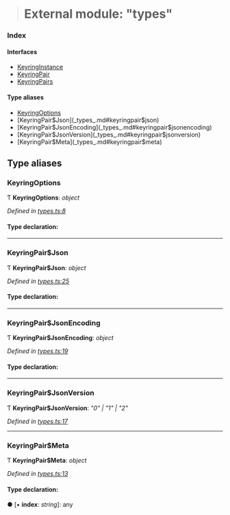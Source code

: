 > # External module: "types"

### Index

#### Interfaces

* [KeyringInstance](../interfaces/_types_.keyringinstance.md)
* [KeyringPair](../interfaces/_types_.keyringpair.md)
* [KeyringPairs](../interfaces/_types_.keyringpairs.md)

#### Type aliases

* [KeyringOptions](_types_.md#keyringoptions)
* [KeyringPair$Json](_types_.md#keyringpair$json)
* [KeyringPair$JsonEncoding](_types_.md#keyringpair$jsonencoding)
* [KeyringPair$JsonVersion](_types_.md#keyringpair$jsonversion)
* [KeyringPair$Meta](_types_.md#keyringpair$meta)

## Type aliases

###  KeyringOptions

Ƭ **KeyringOptions**: *object*

*Defined in [types.ts:8](https://github.com/polkadot-js/common/blob/5aea366/packages/keyring/src/types.ts#L8)*

#### Type declaration:

___

###  KeyringPair$Json

Ƭ **KeyringPair$Json**: *object*

*Defined in [types.ts:25](https://github.com/polkadot-js/common/blob/5aea366/packages/keyring/src/types.ts#L25)*

#### Type declaration:

___

###  KeyringPair$JsonEncoding

Ƭ **KeyringPair$JsonEncoding**: *object*

*Defined in [types.ts:19](https://github.com/polkadot-js/common/blob/5aea366/packages/keyring/src/types.ts#L19)*

#### Type declaration:

___

###  KeyringPair$JsonVersion

Ƭ **KeyringPair$JsonVersion**: *"0" | "1" | "2"*

*Defined in [types.ts:17](https://github.com/polkadot-js/common/blob/5aea366/packages/keyring/src/types.ts#L17)*

___

###  KeyringPair$Meta

Ƭ **KeyringPair$Meta**: *object*

*Defined in [types.ts:13](https://github.com/polkadot-js/common/blob/5aea366/packages/keyring/src/types.ts#L13)*

#### Type declaration:

● \[▪ **index**: *string*\]: any